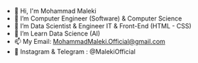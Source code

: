 - 👋 Hi, I'm Mohammad Maleki
- 👀 I’m Computer Engineer (Software) & Computer Science 
- 🌱 I’m Data Scientist & Engineer IT & Front-End (HTML - CSS) 
- 💞️ I’m Learn Data Science (AI) 
- 📫 My Email: MohammadMaleki.Official@gmail.com
- 🔰 Instagram & Telegram : @MalekiOfficial

<!---
MalekiOfficial/MalekiOfficial is a ✨ special ✨ repository because its `README.md` (this file) appears on your GitHub profile.
You can click the Preview link to take a look at your changes.
--->
